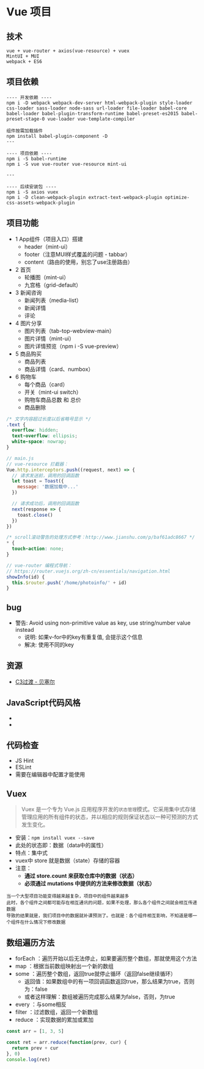 # Vue 项目

## 技术
```
vue + vue-router + axios(vue-resource) + vuex
MintUI + MUI
webpack + ES6
```

## 项目依赖
```
---- 开发依赖 ----
npm i -D webpack webpack-dev-server html-webpack-plugin style-loader css-loader sass-loader node-sass url-loader file-loader babel-core babel-loader babel-plugin-transform-runtime babel-preset-es2015 babel-preset-stage-0 vue-loader vue-template-compiler

组件按需加载插件
npm install babel-plugin-component -D
---

---- 项目依赖 ----
npm i -S babel-runtime
npm i -S vue vue-router vue-resource mint-ui

---

---- 后续安装包 ----
npm i -S axios vuex
npm i -D clean-webpack-plugin extract-text-webpack-plugin optimize-css-assets-webpack-plugin
```

## 项目功能
- 1 App组件（项目入口）搭建
  + header（mint-ui）
  + footer（注意MUI样式覆盖的问题 - tabbar）
  + content（路由的使用，别忘了use注册路由）
- 2 首页
  + 轮播图（mint-ui）
  + 九宫格（grid-default）
- 3 新闻咨询
  + 新闻列表（media-list）
  + 新闻详情
  + 评论
- 4 图片分享
  + 图片列表（tab-top-webview-main）
  + 图片详情（mint-ui）
  + 图片详情预览（npm i -S vue-preview）
- 5 商品购买
  + 商品列表
  + 商品详情（card、numbox）
- 6 购物车
  + 每个商品（card）
  + 开关（mint-ui switch）
  + 购物车商品总数 和 总价
  + 商品删除

```css
/* 文字内容超过长度以后省略号显示 */
.text {
  overflow: hidden;
  text-overflow: ellipsis;
  white-space: nowrap;
}
```

```js
// main.js
// vue-resource 拦截器：
Vue.http.interceptors.push((request, next) => {
  // 请求发送前，调用的回调函数
  let toast = Toast({
    message: '数据加载中...'
  })

  // 请求成功后，调用的回调函数
  next(response => {
    toast.close()
  })
})
```

```css
/* scroll滚动警告的处理方式参考：http://www.jianshu.com/p/baf61adc8667 */
* {
  touch-action: none;
}
```

```js
// vue-router 编程式导航：
// https://router.vuejs.org/zh-cn/essentials/navigation.html
showInfo(id) {
  this.$router.push('/home/photoinfo/' + id)
}
```

## bug
- 警告: Avoid using non-primitive value as key, use string/number value instead
  + 说明: 如果v-for中的key有重复值, 会提示这个信息
  + 解决: 使用不同的key

## 资源
- [C3过渡 - 贝塞尔](http://cubic-bezier.com/)


## JavaScript代码风格
- [](https://github.com/standard/standard)
- [](https://github.com/airbnb/javascript)

## 代码检查
- JS Hint
- ESLint
- 需要在编辑器中配置才能使用


## Vuex
> Vuex 是一个专为 Vue.js 应用程序开发的`状态管理`模式。它采用集中式存储管理应用的所有组件的状态，并以相应的规则保证状态以一种可预测的方式发生变化。  

- 安装：`npm install vuex --save`
- 此处的状态即：数据（data中的属性）
- 特点：集中式
- vuex中 store 就是数据（state）存储的容器
- 注意：
  + **通过 store.count 来获取仓库中的数据（状态）**
  + **必须通过 mutations 中提供的方法来修改数据（状态）**

```
当一个大型项目功能变得越来越复杂，项目中的组件越来越多
此时，各个组件之间都可能存在相互通讯的问题，如果不处理，那么各个组件之间就会相互传递数据
导致的结果就是，我们项目中的数据就补课预测了。也就是：各个组件相互影响，不知道是哪一个组件在什么情况下修改数据

```


## 数组遍历方法
- forEach ：遍历开始以后无法停止，如果要遍历整个数组，那就使用这个方法
- map     ：根据当前数组映射出一个新的数组
- some    ：遍历整个数组，返回true就停止循环（返回false继续循环）
  + 返回值：如果数组中的有一项回调函数返回true，那么结果为true，否则为：false
  + 或者这样理解：数组被遍历完成那么结果为false，否则，为true
- every   ：与some相反
- filter  ：过滤数组，返回一个新数组
- reduce  ：实现数据的累加或累加

```js
const arr = [1, 3, 5]

const ret = arr.reduce(function(prev, cur) {
  return prev + cur
}, 0)
console.log(ret)
```